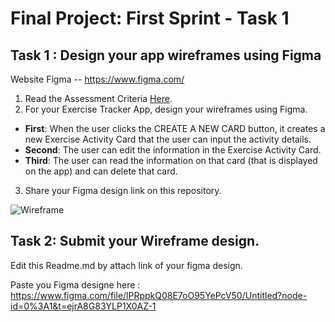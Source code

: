 
# Final Project: First Sprint - Task 1 

## Task 1 : Design your app wireframes using Figma
Website Figma -- https://www.figma.com/
1. Read the Assessment Criteria [Here](https://docs.google.com/spreadsheets/d/1mXg-4Hpygg8zl4pfaA998_-t3BapSOWNOfyC699OhEk/edit#gid=1164902319).
2. For your Exercise Tracker App, design your wireframes using Figma.

* **First**: When the user clicks the CREATE A NEW CARD button, it creates a new Exercise Activity Card that the user can input the activity details.
* **Second**: The user can edit the information in the Exercise Activity Card.
* **Third**: The user can read the information on that card (that is displayed on the app) and can delete that card.

3. Share your Figma design link on this repository.

![Wireframe](https://user-images.githubusercontent.com/36503834/223250907-f987d96c-a2a2-4aec-af1e-198b9e79df4f.png)

## Task 2: Submit your Wireframe design.
Edit this Readme.md by attach link of your figma design.

Paste you Figma designe here : 
https://www.figma.com/file/lPRppkQ08E7oO95YePcV50/Untitled?node-id=0%3A1&t=ejrA8G83YLP1X0AZ-1
